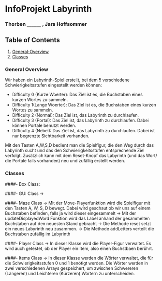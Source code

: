 # InfoProjekt Labyrinth
### Thorben ______ , Jara Hoffsommer
## Table of Contents
1. [General-Overview](#general-overview)
2. [Classes](#classes)

### General Overview
Wir haben ein Labyrinth-Spiel erstellt, bei dem 5 verschiedene Schwierigkeitsstufen 
eingestellt werden können:

- Difficulty 0 (Kurze Woerter):
  Das Ziel ist es, die Buchstaben eines kurzen Wortes zu sammeln.
- Difficulty 1(Lange Woerter):
   Das Ziel ist es, die Buchstaben eines kurzen Wortes zu sammeln.
- Difficulty 2 (Normal):
  Das Ziel ist, das Labyrinth zu durchlaufen.
- Difficulty 3 (Portal):
  Das Ziel ist, das Labyrinth zu durchlaufen. Dabei können Portale benutzt werden.
- Difficulty 4 (Nebel):
  Das Ziel ist, das Labyrinth zu durchlaufen. Dabei ist nur begrenzte Sichtbarkeit vorhanden.

Mit den Tasten A,W,S,D bedient man die Spielfigur, die den Weg durch das Labyrinth sucht und das den Schwierigkeitsstufen entsprechende Ziel verfolgt. 
Zusätzlich kann mit dem Reset-Knopf das Labyrinth (und das Wort/ die Portale falls vorhanden)
neu und zufällig erstellt werden.

### Classes
####- Box Class:
  
####- GUI Class
 -> 

####- Maze Class
-> Mit der Move-Playerfunktion wird die Spielfigur mit den Tasten A, W, S, D bewegt. 
   Dabei wird geschaut ob wir uns auf einem Buchstaben befinden, falls ja wird dieser 
   eingesammelt
-> Mit der updateDisplayedWord Funktion wird das Label anhand der gesammelten Buchstaben auf den neuesten Stand gebracht
-> Die Methode reset setzt ein neues Labyrinth neu zusammen.
-> Die Methode addLetters verteilt die Buchstaben zufällig im Labyrinth

####- Player Class
  -> In dieser Klasse wird die Player-Figur verwaltet. Es wird auch getestet, ob der Player ein Item, also einen Buchstbaen berührt.

####- Items Class
  -> In dieser Klasse werden die Wörter verwaltet, die für die Schwierigkeitsstufen 0 und 1
  benötigt werden. Die Wörter werden in zwei verschiedenen Arrays gespeichert, um zwischen Schwereren (Längeren)
  und Leichteren (Kürzeren) Wörtern zu unterscheiden. 
